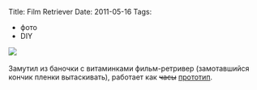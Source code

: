 Title: Film Retriever
Date: 2011-05-16
Tags: 
  - фото
  - DIY

<div class="text"><img src="http://dl.dropbox.com/u/140528/site/film_retriever.jpg" /><br /><br />
Замутил из баночки с витаминками фильм-ретривер (замотавшийся кончик пленки вытаскивать), работает как <s>часы</s> <a href="http://www.youtube.com/watch?v=Voxdvu7Loj8">прототип</a>.</div>